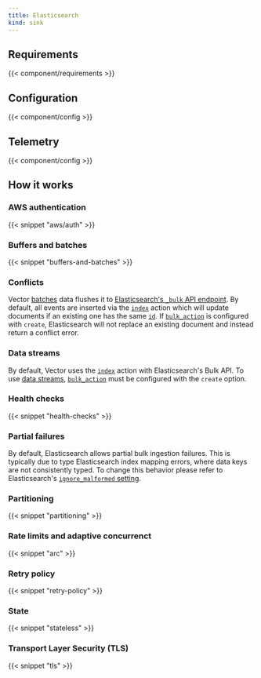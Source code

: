 ```yaml
---
title: Elasticsearch
kind: sink
---
```


## Requirements

{{< component/requirements >}}

## Configuration

{{< component/config >}}

## Telemetry

{{< component/config >}}

## How it works

### AWS authentication

{{< snippet "aws/auth" >}}

### Buffers and batches

{{< snippet "buffers-and-batches" >}}

### Conflicts

Vector [batches](#buffers-and-batches) data flushes it to [Elasticsearch's `_bulk` API endpoint][bulk_api]. By default, all events are inserted via the [`index`](#index) action which will update documents if an existing one has the same [`id`](#id). If [`bulk_action`](#bulk_action) is configured with `create`, Elasticsearch will not replace an existing document and instead return a conflict error.

### Data streams

By default, Vector uses the [`index`](#index) action with Elasticsearch's Bulk API. To use [data streams][data_streams], [`bulk_action`](#bulk_action) must be configured with the `create` option.

### Health checks

{{< snippet "health-checks" >}}

### Partial failures

By default, Elasticsearch allows partial bulk ingestion failures. This is typically due to type Elasticsearch index mapping errors, where data keys are not consistently typed. To change this behavior please refer to Elasticsearch's [`ignore_malformed` setting][ignore_malformed].

### Partitioning

{{< snippet "partitioning" >}}

### Rate limits and adaptive concurrenct

{{< snippet "arc" >}}

### Retry policy

{{< snippet "retry-policy" >}}

### State

{{< snippet "stateless" >}}

### Transport Layer Security (TLS)

{{< snippet "tls" >}}

[bulk_api]: https://www.elastic.co/guide/en/elasticsearch/reference/current/docs-bulk.html
[data_streams]: https://www.elastic.co/guide/en/elasticsearch/reference/current/data-streams.html
[ignore_malformed]: https://www.elastic.co/guide/en/elasticsearch/reference/current/ignore-malformed.html
